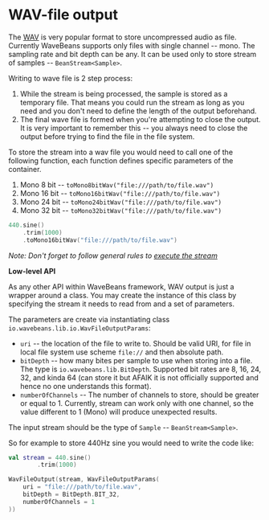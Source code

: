 WAV-file output
=========

The [WAV](https://en.wikipedia.org/wiki/WAV) is very popular format to store uncompressed audio as file. Currently WaveBeans supports only files with single channel -- mono. The sampling rate and bit depth can be any. It can be used only to store stream of samples -- `BeanStream<Sample>`.

Writing to wave file is 2 step process:
1. While the stream is being processed, the sample is stored as a temporary file. That means you could run the stream as long as you need and you don't need to define the length of the output beforehand.
2. The final wave file is formed when you're attempting to close the output. It is very important to remember this -- you always need to close the output before trying to find the file in the file system.

To store the stream into a wav file you would need to call one of the following function, each function defines specific parameters of the container.
1. Mono 8 bit -- `toMono8bitWav("file:///path/to/file.wav")` 
2. Mono 16 bit -- `toMono16bitWav("file:///path/to/file.wav")` 
3. Mono 24 bit -- `toMono24bitWav("file:///path/to/file.wav")` 
4. Mono 32 bit -- `toMono32bitWav("file:///path/to/file.wav")`

```kotlin
440.sine()
    .trim(1000)
    .toMono16bitWav("file:///path/to/file.wav")
```

*Note: Don't forget to follow general rules to [execute the stream](../../exe/readme.md)*

**Low-level API**

As any other API within WaveBeans framework, WAV output is just a wrapper around a class. You may create the instance of this class by specifying the stream it needs to read from and a set of parameters.

The parameters are create via instantiating class `io.wavebeans.lib.io.WavFileOutputParams`:
* `uri` -- the location of the file to write to. Should be valid URI, for file in local file system use scheme `file://` and then absolute path.
* `bitDepth` -- how many bites per sample to use when storing into a file. The type is `io.wavebeans.lib.BitDepth`. Supported bit rates are 8, 16, 24, 32, and kinda 64 (can store it but AFAIK it is not officially supported and hence no one understands this format).
* `numberOfChannels` -- The number of channels to store, should be greater or equal to 1. Currently, stream can work only with one channel, so the value different to 1 (Mono) will produce unexpected results.

The input stream should be the type of `Sample` -- `BeanStream<Sample>`.

So for example to store 440Hz sine you would need to write the code like:

```kotlin
val stream = 440.sine()
        .trim(1000)

WavFileOutput(stream, WavFileOutputParams(
    uri = "file:///path/to/file.wav", 
    bitDepth = BitDepth.BIT_32,
    numberOfChannels = 1
))
```
